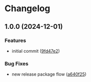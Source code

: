 # Changelog

## 1.0.0 (2024-12-01)


### Features

* initial commit ([9fd47e2](https://github.com/ubiquity/ethers-decode-error/commit/9fd47e20aae2ea21ecd7b915f44272e5533b26ce))


### Bug Fixes

* new release package flow ([a640f25](https://github.com/ubiquity/ethers-decode-error/commit/a640f25306adc080fd70132013dc46e3c82510dc))
